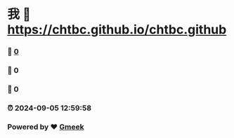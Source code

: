 # 我 :link: https://chtbc.github.io/chtbc.github 
### :page_facing_up: [0](https://chtbc.github.io/chtbc.github/tag.html) 
### :speech_balloon: 0 
### :hibiscus: 0 
### :alarm_clock: 2024-09-05 12:59:58 
### Powered by :heart: [Gmeek](https://github.com/Meekdai/Gmeek)
